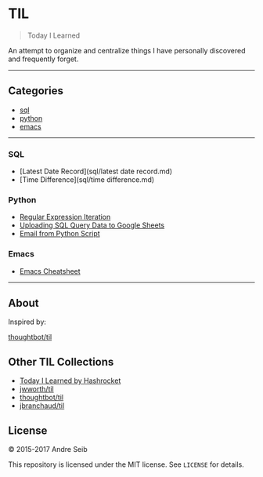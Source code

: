 # TIL

> Today I Learned

An attempt to organize and centralize things I have personally discovered and frequently forget.


---

## Categories

* [sql](#sql)
* [python](#python)
* [emacs](#emacs)


---

### SQL

- [Latest Date Record](sql/latest date record.md)
- [Time Difference](sql/time difference.md)

### Python

- [Regular Expression Iteration](python/regular-expression-match.md)
- [Uploading SQL Query Data to Google Sheets](python/uploading-MSSQL-data-to-Google-sheets.md)
- [Email from Python Script](python/email-from-python.md)

### Emacs

- [Emacs Cheatsheet](emacs/emacscheatsheet.md)

---

## About

Inspired by:

[thoughtbot/til](https://github.com/thoughtbot/til)

## Other TIL Collections

* [Today I Learned by Hashrocket](https://til.hashrocket.com)
* [jwworth/til](https://github.com/jwworth/til)
* [thoughtbot/til](https://github.com/thoughtbot/til)
* [jbranchaud/til](https://github.com/jbranchaud/til)

## License

&copy; 2015-2017 Andre Seib

This repository is licensed under the MIT license. See `LICENSE` for
details.
